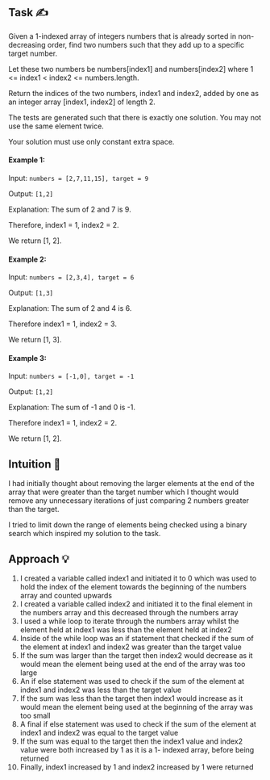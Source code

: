 ## Task ✍
Given a 1-indexed array of integers numbers that is already sorted in non-decreasing order, find two numbers such that they add up to a specific target number. 

Let these two numbers be numbers[index1] and numbers[index2] where 1 <= index1 < index2 <= numbers.length.

Return the indices of the two numbers, index1 and index2, added by one as an integer array [index1, index2] of length 2.

The tests are generated such that there is exactly one solution. You may not use the same element twice.

Your solution must use only constant extra space.

#### Example 1:
Input: ```numbers = [2,7,11,15], target = 9```

Output: ```[1,2]```

Explanation: The sum of 2 and 7 is 9. 

Therefore, index1 = 1, index2 = 2. 

We return [1, 2].

#### Example 2:
Input: ```numbers = [2,3,4], target = 6```

Output: ```[1,3]```

Explanation: The sum of 2 and 4 is 6. 

Therefore index1 = 1, index2 = 3. 

We return [1, 3].

#### Example 3:
Input: ```numbers = [-1,0], target = -1```

Output: ```[1,2]```

Explanation: The sum of -1 and 0 is -1. 

Therefore index1 = 1, index2 = 2. 

We return [1, 2].

## Intuition 💬
<!-- Describe your first thoughts on how to solve this problem. -->
I had initially thought about removing the larger elements at the end of the array that were greater than the target number which I thought would remove any unnecessary iterations of just comparing 2 numbers greater than the target.

I tried to limit down the range of elements being checked using a binary search which inspired my solution to the task.

## Approach 💡
<!-- Describe your approach to solving the problem. -->
1. I created a variable called index1 and initiated it to 0 which was used to hold the index of the element towards the beginning of the numbers array and counted upwards
2. I created a variable called index2 and initiated it to the final element in the numbers array and this decreased through the numbers array
3. I used a while loop to iterate through the numbers array whilst the element held at index1 was less than the element held at index2
4. Inside of the while loop was an if statement that checked if the sum of the element at index1 and index2 was greater than the target value
5. If the sum was larger than the target then index2 would decrease as it would mean the element being used at the end of the array was too large 
6. An if else statement was used to check if the sum of the element at index1 and index2 was less than the target value
7. If the sum was less than the target then index1 would increase as it would mean the element being used at the beginning of the array was too small
8. A final if else statement was used to check if the sum of the element at index1 and index2 was equal to the target value
9. If the sum was equal to the target then the index1 value and index2 value were both increased by 1 as it is a 1- indexed array, before being returned
10. Finally, index1 increased by 1 and index2 increased by 1 were returned 
